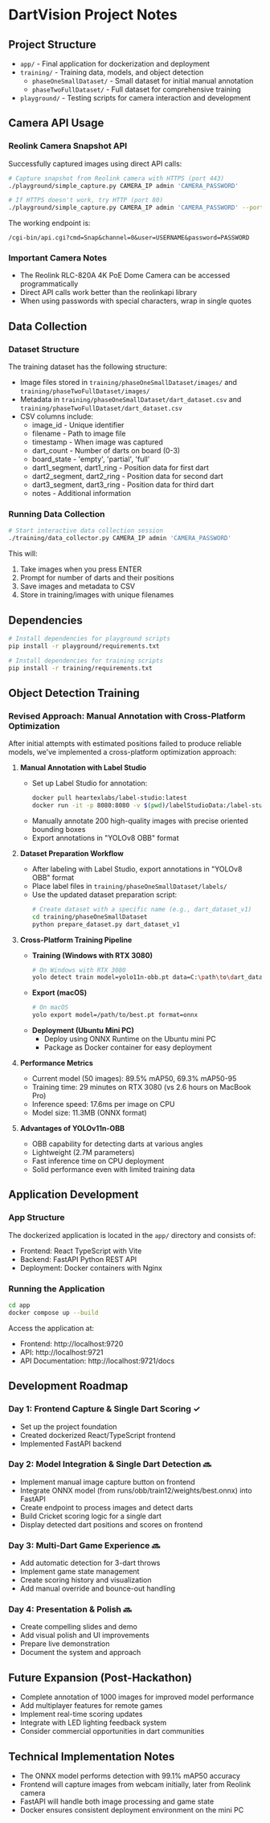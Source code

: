 # DartVision Project Notes

## Project Structure
- `app/` - Final application for dockerization and deployment
- `training/` - Training data, models, and object detection
    - `phaseOneSmallDataset/` - Small dataset for initial manual annotation
    - `phaseTwoFullDataset/` - Full dataset for comprehensive training
- `playground/` - Testing scripts for camera interaction and development

## Camera API Usage

### Reolink Camera Snapshot API
Successfully captured images using direct API calls:

```bash
# Capture snapshot from Reolink camera with HTTPS (port 443)
./playground/simple_capture.py CAMERA_IP admin 'CAMERA_PASSWORD'

# If HTTPS doesn't work, try HTTP (port 80)
./playground/simple_capture.py CAMERA_IP admin 'CAMERA_PASSWORD' --port 80 --http
```

The working endpoint is:
```
/cgi-bin/api.cgi?cmd=Snap&channel=0&user=USERNAME&password=PASSWORD
```

### Important Camera Notes
- The Reolink RLC-820A 4K PoE Dome Camera can be accessed programmatically
- Direct API calls work better than the reolinkapi library
- When using passwords with special characters, wrap in single quotes

## Data Collection

### Dataset Structure
The training dataset has the following structure:
- Image files stored in `training/phaseOneSmallDataset/images/` and `training/phaseTwoFullDataset/images/`
- Metadata in `training/phaseOneSmallDataset/dart_dataset.csv` and `training/phaseTwoFullDataset/dart_dataset.csv`
- CSV columns include:
    - image_id - Unique identifier
    - filename - Path to image file
    - timestamp - When image was captured
    - dart_count - Number of darts on board (0-3)
    - board_state - 'empty', 'partial', 'full'
    - dart1_segment, dart1_ring - Position data for first dart
    - dart2_segment, dart2_ring - Position data for second dart
    - dart3_segment, dart3_ring - Position data for third dart
    - notes - Additional information

### Running Data Collection

```bash
# Start interactive data collection session
./training/data_collector.py CAMERA_IP admin 'CAMERA_PASSWORD'
```

This will:
1. Take images when you press ENTER
2. Prompt for number of darts and their positions
3. Save images and metadata to CSV
4. Store in training/images with unique filenames

## Dependencies
```bash
# Install dependencies for playground scripts
pip install -r playground/requirements.txt

# Install dependencies for training scripts
pip install -r training/requirements.txt
```

## Object Detection Training

### Revised Approach: Manual Annotation with Cross-Platform Optimization

After initial attempts with estimated positions failed to produce reliable models, we've implemented a cross-platform optimization approach:

1. **Manual Annotation with Label Studio**
    - Set up Label Studio for annotation:
      ```bash
      docker pull heartexlabs/label-studio:latest
      docker run -it -p 8080:8080 -v $(pwd)/labelStudioData:/label-studio/data heartexlabs/label-studio:latest
      ```
    - Manually annotate 200 high-quality images with precise oriented bounding boxes
    - Export annotations in "YOLOv8 OBB" format

2. **Dataset Preparation Workflow**
    - After labeling with Label Studio, export annotations in "YOLOv8 OBB" format
    - Place label files in `training/phaseOneSmallDataset/labels/`
    - Use the updated dataset preparation script:
      ```bash
      # Create dataset with a specific name (e.g., dart_dataset_v1)
      cd training/phaseOneSmallDataset
      python prepare_dataset.py dart_dataset_v1
      ```

3. **Cross-Platform Training Pipeline**
    - **Training (Windows with RTX 3080)**
      ```bash
      # On Windows with RTX 3080
      yolo detect train model=yolo11n-obb.pt data=C:\path\to\dart_dataset_v1\data.yaml epochs=50 imgsz=2160 batch=8
      ```
    - **Export (macOS)**
      ```bash
      # On macOS
      yolo export model=/path/to/best.pt format=onnx
      ```
    - **Deployment (Ubuntu Mini PC)**
        - Deploy using ONNX Runtime on the Ubuntu mini PC
        - Package as Docker container for easy deployment

4. **Performance Metrics**
    - Current model (50 images): 89.5% mAP50, 69.3% mAP50-95
    - Training time: 29 minutes on RTX 3080 (vs 2.6 hours on MacBook Pro)
    - Inference speed: 17.6ms per image on CPU
    - Model size: 11.3MB (ONNX format)

5. **Advantages of YOLOv11n-OBB**
    - OBB capability for detecting darts at various angles
    - Lightweight (2.7M parameters)
    - Fast inference time on CPU deployment
    - Solid performance even with limited training data

## Application Development

### App Structure
The dockerized application is located in the `app/` directory and consists of:
- Frontend: React TypeScript with Vite
- Backend: FastAPI Python REST API
- Deployment: Docker containers with Nginx

### Running the Application
```bash
cd app
docker compose up --build
```

Access the application at:
- Frontend: http://localhost:9720
- API: http://localhost:9721
- API Documentation: http://localhost:9721/docs

## Development Roadmap

### Day 1: Frontend Capture & Single Dart Scoring ✓
- Set up the project foundation
- Created dockerized React/TypeScript frontend
- Implemented FastAPI backend

### Day 2: Model Integration & Single Dart Detection 🔜
- Implement manual image capture button on frontend
- Integrate ONNX model (from runs/obb/train12/weights/best.onnx) into FastAPI
- Create endpoint to process images and detect darts
- Build Cricket scoring logic for a single dart
- Display detected dart positions and scores on frontend

### Day 3: Multi-Dart Game Experience 🔜
- Add automatic detection for 3-dart throws
- Implement game state management
- Create scoring history and visualization
- Add manual override and bounce-out handling

### Day 4: Presentation & Polish 🔜
- Create compelling slides and demo
- Add visual polish and UI improvements
- Prepare live demonstration
- Document the system and approach

## Future Expansion (Post-Hackathon)
- Complete annotation of 1000 images for improved model performance
- Add multiplayer features for remote games
- Implement real-time scoring updates
- Integrate with LED lighting feedback system
- Consider commercial opportunities in dart communities

## Technical Implementation Notes
- The ONNX model performs detection with 99.1% mAP50 accuracy
- Frontend will capture images from webcam initially, later from Reolink camera
- FastAPI will handle both image processing and game state
- Docker ensures consistent deployment environment on the mini PC
